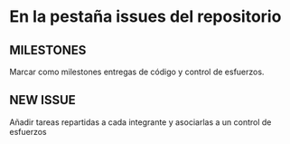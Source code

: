 # En la pestaña issues del repositorio 

## MILESTONES  
Marcar como milestones entregas de código y control de esfuerzos.

## NEW ISSUE  
Añadir tareas repartidas a cada integrante y asociarlas a un control de esfuerzos